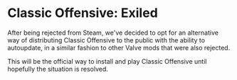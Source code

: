 # Classic Offensive: Exiled

After being rejected from Steam, we've decided to opt for an alternative way of distributing Classic Offensive to the public with the ability to autoupdate, in a similar fashion to other Valve mods that were also rejected.

This will be the official way to install and play Classic Offensive until hopefully the situation is resolved.
